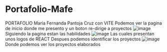 # Portafolio-Mafe
PORTAFOLIO Maria Fernanda Pantoja Cruz con VITE
Podemos ver la pagina de inicio donde me presento y un boton re-dirige a proyectos
![image](https://user-images.githubusercontent.com/116750999/209272696-70e3dd94-545e-438d-b232-fed6ed752c44.png)
Siguiendo la pagina estan las habilidades
![image](https://user-images.githubusercontent.com/116750999/209272865-0ceb334f-81c0-45c4-bd37-15025758cdb2.png)
Las cuales presentan unos logos de REACT
Despues podemos identificar los proyectos
![image](https://user-images.githubusercontent.com/116750999/209272963-508c8c3a-206e-45f6-a161-3032bc617bce.png)
Donde podemos ver los proyectos elaborados
